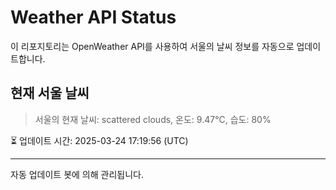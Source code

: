 
# Weather API Status

이 리포지토리는 OpenWeather API를 사용하여 서울의 날씨 정보를 자동으로 업데이트합니다.

## 현재 서울 날씨
> 서울의 현재 날씨: scattered clouds, 온도: 9.47°C, 습도: 80%

⏳ 업데이트 시간: 2025-03-24 17:19:56 (UTC)

---
자동 업데이트 봇에 의해 관리됩니다.

